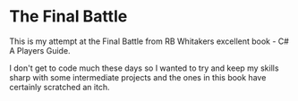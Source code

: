 # The Final Battle

This is my attempt at the Final Battle from RB Whitakers excellent book - C# A Players Guide.

I don't get to code much these days so I wanted to try and keep my skills sharp with some intermediate projects and the ones in this book have certainly scratched an itch.
